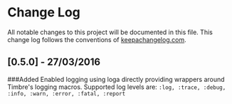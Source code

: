 # Change Log
All notable changes to this project will be documented in this file. This change log follows the conventions of [keepachangelog.com](http://keepachangelog.com/).

## [0.5.0] - 27/03/2016
###Added
Enabled logging using loga directly providing wrappers around Timbre's logging macros. Supported log levels are: `:log, :trace, :debug, :info, :warn, :error, :fatal, :report`
